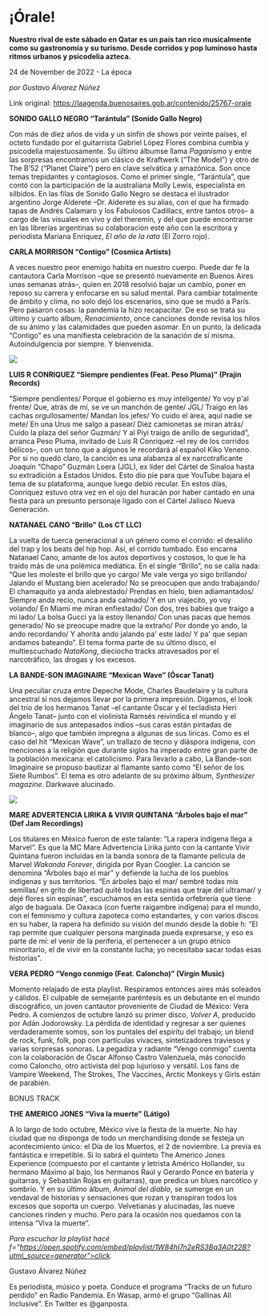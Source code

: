 # ¡Órale!

**Nuestro rival de este sábado en Qatar es un país tan rico musicalmente como su gastronomía y su turismo. Desde corridos y pop luminoso hasta ritmos urbanos y psicodelia azteca.**

24 de November de 2022 - La época

_por Gustavo Álvarez Núñez_

Link original: https://laagenda.buenosaires.gob.ar/contenido/25767-orale



**SONIDO GALLO NEGRO “Tarántula” (Sonido Gallo Negro)**




Con más de diez años de vida y un sinfín de shows por veinte países, el octeto fundado por el guitarrista Gabriel López Flores combina cumbia y psicodelia majestuosamente. Su último álbumse llama *Paganismo* y entre las sorpresas encontramos un clásico de Kraftwerk (“The Model”) y otro de The B’52 (“Planet Claire”) pero en clave selvática y amazónica. Son once temas trepidantes y contagiosos. Como el primer single, “Tarántula”, que contó con la participación de la australiana Molly Lewis, especialista en silbidos. En las filas de Sonido Gallo Negro se destaca el ilustrador argentino Jorge Alderete –Dr. Alderete es su alias, con el que ha firmado tapas de Andrés Calamaro y los Fabulosos Cadillacs, entre tantos otros– a cargo de las visuales en vivo y del theremín, y del que puede encontrarse en las librerías argentinas su colaboración este año con la escritora y periodista Mariana Enriquez, *El año de la rata* (El Zorro rojo).




**CARLA MORRISON “Contigo” (Cosmica Artists)**




A veces nuestro peor enemigo habita en nuestro cuerpo. Puede dar fe la cantautora Carla Morrison –que se presentó nuevamente en Buenos Aires unas semanas atrás–, quien en 2018 resolvió bajar un cambio, poner en reposo su carrera y enfocarse en su salud mental. Para cambiar totalmente de ámbito y clima, no solo dejó los escenarios, sino que se mudó a París. Pero pasaron cosas: la pandemia la hizo recapacitar. De eso se trata su último y cuarto álbum, *Renacimiento*, once canciones donde revisa los hilos de su ánimo y las calamidades que pueden asomar. En un punto, la delicada “Contigo” es una manifiesta celebración de la sanación de sí misma. Autoindulgencia por siempre. Y bienvenida.




[![](https://img.youtube.com/vi/wcRrLspcJiQ/0.jpg)](https://www.youtube.com/watch?v=wcRrLspcJiQ)




**LUIS R CONRIQUEZ “Siempre pendientes (Feat. Peso Pluma)” (Prajin Records)**




“Siempre pendientes/ Porque el gobierno es muy inteligente/ Yo voy p'al frente/ Que, atrás de mí, se ve un manchón de gente/ JGL/ Traigo en las cachas orgullosamente/ Mandan los jefes/ Yo cuido el área, aquí nadie se mete/ En una Urus me salgo a pasear/ Diez camionetas se miran atrás/ Cuido la plaza del señor Guzmán/ Y al Piyi traigo de anillo de seguridad”, arranca Peso Pluma, invitado de Luis R Conriquez –el rey de los corridos bélicos–, con un tono que a algunos le recordará al español Kiko Veneno. Por si no quedó claro, la canción es una alabanza al ex narcotraficante Joaquín “Chapo” Guzmán Loera (JGL), ex líder del Cártel de Sinaloa hasta su extradición a Estados Unidos. Esto dio pie para que YouTube bajara el tema de su plataforma, aunque luego debió recular. En estos días, Conriquez estuvo otra vez en el ojo del huracán por haber cantado en una fiesta para un presunto personaje ligado con el Cártel Jalisco Nueva Generación.




**NATANAEL CANO “Brillo” (Los CT LLC)**




La vuelta de tuerca generacional a un género como el corrido: el desaliño del trap y los beats del hip hop. Así, el corrido tumbado. Eso encarna Natanael Cano, amante de los autos deportivos y costosos, lo que le ha traído más de una polémica mediática. En el single “Brillo”, no se calla nada: “Que les moleste el brillo que yo cargo/ Me vale verga yo sigo brillando/ Jalando el Mustang bien acelerado/ No se preocupen que ando trabajando/ El chamaquito ya anda alebrestado/ Prendas en hielo, bien adiamantados/ Siempre anda recio, nunca anda calmado/ Y en un viajecito, yo voy volando/ En Miami me miran enfiestado/ Con dos, tres babies que traigo a mi lado/ La bolsa Gucci ya la estoy llenando/ Con unas pacas que hemos generado/ No se preocupe madre que la extraño/ Por donde yo ando, la ando recordando/ Y ahorita ando jalando pa' este lado/ Y pa' que sepan andamos bateando”. El tema forma parte de su último disco, el multiescuchado *NataKong*, dieciocho tracks atravesados por el narcotráfico, las drogas y los excesos.




**LA BANDE-SON IMAGINAIRE “Mexican Wave” (Óscar Tanat)**




Una peculiar cruza entre Depeche Mode, Charles Baudelaire y la cultura ancestral si nos dejamos llevar por la primera impresión. Digamos, el look del trío de los hermanos Tanat –el cantante Óscar y el tecladista Heri Ángelo Tanat– junto con el violinista Ramsés reivindica el mundo y el imaginario de sus antepasados indios –sus caras están pintadas de blanco–, algo que también impregna a algunas de sus líricas. Como es el caso del hit “Mexican Wave”, un trallazo de tecno y diáspora indígena, con menciones a la religión que durante siglos ha imperado entre gran parte de la población mexicana: el catolicismo. Para llevarlo a cabo, La Bande-son Imaginaire se propuso bautizar al flamante santo como “El señor de los Siete Rumbos”. El tema es otro adelanto de su próximo álbum, *Synthesizer magazine*. Darkwave alucinado.




[![](https://img.youtube.com/vi/zf3s1EFoEN8/0.jpg)](https://www.youtube.com/watch?v=zf3s1EFoEN8)




**MARE ADVERTENCIA LIRIKA & VIVIR QUINTANA “Árboles bajo el mar” (Def Jam Recordings)**




Los titulares en México fueron de este talante: “La rapera indígena llega a Marvel”. Es que la MC Mare Advertencia Lirika junto con la cantante Vivir Quintana fueron incluidas en la banda sonora de la flamante película de Marvel *Wakanda Forever*, dirigida por Ryan Coogler. La canción se denomina “Árboles bajo el mar” y defiende la lucha de los pueblos indígenas y sus territorios. “En árboles bajo el mar/ sembré todas mis semillas/ en grito de libertad quité todas las espinas que traje del ultramar/ y dejé flores sin espinas”, escuchamos en esta sentida orfebrería que tiene algo de baguala. De Oaxaca (con fuerte raigambre indígena) para el mundo, con el feminismo y cultura zapoteca como estandartes, y con varios discos en su haber, la rapera ha definido su visión del mundo desde la doble h: “El rap permite que cualquier persona marginada pueda expresarse, y eso es parte de mí: el venir de la periferia, el pertenecer a un grupo étnico minoritario, el de vivir en la constante lucha; yo necesitaba sacar todas esas historias”.




**VERA PEDRO “Vengo conmigo (Feat. Caloncho)” (Virgin Music)**




Momento relajado de esta playlist. Respiramos entonces aires más soleados y cálidos. El culpable de semejante paréntesis es un debutante en el mundo discográfico, un joven cantautor proveniente de Ciudad de México: Vera Pedro. A comienzos de octubre lanzó su primer disco, *Volver A*, producido por Adán Jodorowsky. La pérdida de identidad y regresar a ser quienes verdaderamente somos, son los puntales del espíritu del trabajo; un blend de rock, funk, folk, pop con partículas vivaces, sintetizadores traviesos y varias sorpresas sonoras. La pegadiza y radiante “Vengo conmigo” cuenta con la colaboración de Óscar Alfonso Castro Valenzuela, más conocido como Caloncho, otro activista del pop lujurioso y versátil. Los fans de Vampire Weekend, The Strokes, The Vaccines, Arctic Monkeys y Girls están de parabién.




BONUS TRACK




**THE AMERICO JONES “Viva la muerte” (Látigo)**




A lo largo de todo octubre, México vive la fiesta de la muerte. No hay ciudad que no disponga de todo un merchandising donde se festeja un acontecimiento único: el Día de los Muertos, el 2 de noviembre. La previa es fantástica e irrepetible. Si lo sabrá el quinteto The Americo Jones Experience (compuesto por el cantante y letrista Américo Hollander, su hermano Máximo al bajo, los hermanos Raúl y Gerardo Ponce en batería y guitarras, y Sebastián Rojas en guitarras), que predica un blues narcótico y sombrío. Y en su último álbum, *Animal del diablo*, se sumerge en un vendaval de historias y sensaciones que rozan y transpiran todos los excesos que soporta un cuerpo. Velvetianas y alucinadas, las nueve canciones rinden y mucho. Pero para la ocasión nos quedamos con la intensa “Viva la muerte”.




*Para escuchar la playlist hacé f="https://open.spotify.com/embed/playlist/1W84hl7n2eRS3Bq3A0t22B?utm\_source=generator">click.*



Gustavo Álvarez Núñez




Es periodista, músico y poeta. Conduce el programa “Tracks de un futuro perdido” en Radio Pandemia. En Wasap, armó el grupo “Gallinas All Inclusive”. En Twitter es @ganposta.




